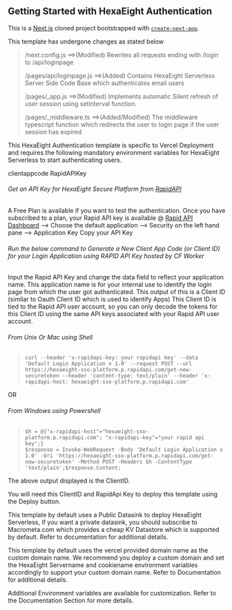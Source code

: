 ## Getting Started with HexaEight Authentication

This is a [Next.js](https://nextjs.org/) cloned project bootstrapped with [`create-next-app`](https://github.com/vercel/next.js/tree/canary/packages/create-next-app).

This template has undergone changes as stated below

> /next.config.js ==>(Modified) Rewrites all requests ending with /login to /api/loginpage
>
> /pages/api/loginpage.js ==>(Added) Contains HexaEight Serverless Server Side Code Base which authenticates email users
>
> /pages/_app.js ==>(Modified) Implements automatic Silent refresh of user session using setinterval function.
>
> /pages/_middleware.ts ==>(Added/Modified) The middleware typescript function which redirects the user to login page if the user session has expired

This HexaEight Authentication template is specific to Vercel Deployment and requires the following mandatory environment variables 
for HexaEight Serverless to start authenticating users.

clientappcode
RapidAPIKey

###### Get an API Key for HexaEight Secure Platform from [RapidAPI](https://rapidapi.com/hexaeight-hexaeight-default/api/hexaeight-sso-platform/pricing)

A Free Plan is available if you want to test the authentication. Once you have subscribed to a plan, your Rapid API key is available 
@
[Rapid API Dashboard](https://rapidapi.com/developer/dashboard) --> Choose the default application --> Security on the left hand pane --> Application Key
Copy your API Key 

  
###### Run the below command to Generate a New Client App Code (or Client ID) for your Login Application using RAPID API Key hosted by CF Worker

Input the Rapid API Key and change the data field to reflect your application name.  This application name is for your internal use to identify
the login page from which the user got authenticated.  This output of this is a Client ID (similar to Oauth Client ID which is used to identify Apps)
This Client ID is tied to the Rapid API user account, so you can only decode the tokens for this Client ID using the same API keys associated with 
your Rapid API user account.

###### From Unix Or Mac using Shell
>     curl --header 'x-rapidapi-key: your rapidapi key' --data 'Default Login Application v 1.0' --request POST --url https://hexaeight-sso-platform.p.rapidapi.com/get-new-securetoken --header 'content-type: text/plain' --header 'x-rapidapi-host: hexaeight-sso-platform.p.rapidapi.com'

OR

###### From Windows using Powershell
>     $h = @{"x-rapidapi-host"="hexaeight-sso-platform.p.rapidapi.com"; "x-rapidapi-key"="your rapid api key";}
>     $response = Invoke-WebRequest -Body 'Default Login Application v 1.0' -Uri 'https://hexaeight-sso-platform.p.rapidapi.com/get-new-securetoken' -Method POST -Headers $h -ContentType 'text/plain';$response.Content;


The above output displayed is the ClientID.

You will need this ClientID and RapidApi Key to deploy this template using the Deploy button. 

This template by default uses a Public Datasink to deploy HexaEight Serverless, If you want a private datasink, you should subscribe to Macrometa.com which provides
a cheap KV Datastore which is supported by default.  Refer to documentation for additional details.

This template by default uses the vercel provided domain name as the custom domain name.  We recommend you deploy a custom domain and set
the HexaEight Servername and cookiename environment variables accordingly to support your custom domain name.  Refer to Documentation for additional details.

Additional Environment variables are available for customization. Refer to the Documentation Section for more details.




